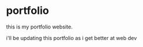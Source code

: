 # portfolio 
this is my portfolio website.
<p>i'll be updating this portfolio as i get better at web dev</p>
